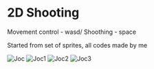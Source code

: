 # 2D Shooting
Movement control - wasd/
Shoothing - space





Started from set of sprites, all codes made by me

![Joc](https://github.com/user-attachments/assets/58343692-a44a-445e-8c77-644296df3e74)
![Joc1](https://github.com/user-attachments/assets/1205ffa6-37d5-4740-ac7c-42bddeeeb758)
![Joc2](https://github.com/user-attachments/assets/e1231321-7f99-45a3-b895-4c061e9910a0)
![Joc3](https://github.com/user-attachments/assets/dd073952-f4e2-4dce-a13e-2bf4f72fce26)
